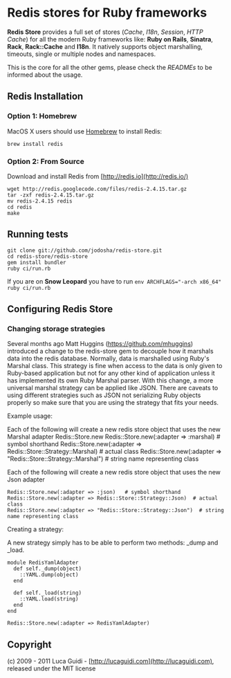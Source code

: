 # Redis stores for Ruby frameworks

__Redis Store__ provides a full set of stores (*Cache*, *I18n*, *Session*, *HTTP Cache*) for all the modern Ruby frameworks like: __Ruby on Rails__, __Sinatra__, __Rack__, __Rack::Cache__ and __I18n__. It natively supports object marshalling, timeouts, single or multiple nodes and namespaces.

This is the core for all the other gems, please check the *READMEs* to be informed about the usage.

## Redis Installation

### Option 1: Homebrew

MacOS X users should use [Homebrew](https://github.com/mxcl/homebrew) to install Redis:

    brew install redis

### Option 2: From Source

Download and install Redis from [http://redis.io](http://redis.io/)

	wget http://redis.googlecode.com/files/redis-2.4.15.tar.gz
    tar -zxf redis-2.4.15.tar.gz
    mv redis-2.4.15 redis
    cd redis
    make

## Running tests

    git clone git://github.com/jodosha/redis-store.git
	cd redis-store/redis-store
	gem install bundler
	ruby ci/run.rb

If you are on **Snow Leopard** you have to run `env ARCHFLAGS="-arch x86_64" ruby ci/run.rb`

## Configuring Redis Store

### Changing storage strategies

Several months ago Matt Huggins (https://github.com/mhuggins) introduced a change to the redis-store gem to decouple how it marshals data into the redis database. Normally, data is marshalled using Ruby's Marshal class. This strategy is fine when access to the data is only given to Ruby-based application but not for any other kind of application unless it has implemented its own Ruby Marshal parser. With this change, a more universal marshal strategy can be applied like JSON. There are caveats to using different strategies such as JSON not serializing Ruby objects properly so make sure that you are using the strategy that fits your needs. 

Example usage:

Each of the following will create a new redis store object that uses the new Marshal adapter
    Redis::Store.new
    Redis::Store.new(:adapter => :marshal)  # symbol shorthand
    Redis::Store.new(:adapter => Redis::Store::Strategy::Marshal)  # actual class
    Redis::Store.new(:adapter => "Redis::Store::Strategy::Marshal")  # string name representing class

Each of the following will create a new redis store object that uses the new Json adapter

    Redis::Store.new(:adapter => :json)   # symbol shorthand
    Redis::Store.new(:adapter => Redis::Store::Strategy::Json)  # actual class
    Redis::Store.new(:adapter => "Redis::Store::Strategy::Json")  # string name representing class

Creating a strategy:

A new strategy simply has to be able to perform two methods: _dump and _load. 

    module RedisYamlAdapter
      def self._dump(object)
        ::YAML.dump(object)
      end

      def self._load(string)
        ::YAML.load(string)
      end
    end

    Redis::Store.new(:adapter => RedisYamlAdapter)

## Copyright

(c) 2009 - 2011 Luca Guidi - [http://lucaguidi.com](http://lucaguidi.com), released under the MIT license
